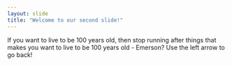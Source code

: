 ```yaml
---
layout: slide
title: "Welcome to our second slide!"
---
```

If you want to live to be 100 years old, then stop running after things that makes you want to live to be 100 years old - Emerson?
Use the left arrow to go back!

